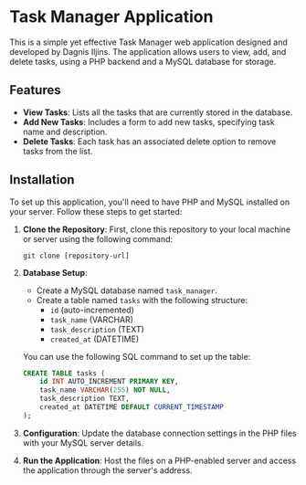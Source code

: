 # Task Manager Application

This is a simple yet effective Task Manager web application designed and developed by Dagnis Iljins. The application allows users to view, add, and delete tasks, using a PHP backend and a MySQL database for storage.

## Features

- **View Tasks**: Lists all the tasks that are currently stored in the database.
- **Add New Tasks**: Includes a form to add new tasks, specifying task name and description.
- **Delete Tasks**: Each task has an associated delete option to remove tasks from the list.

## Installation

To set up this application, you'll need to have PHP and MySQL installed on your server. Follow these steps to get started:

1. **Clone the Repository**: First, clone this repository to your local machine or server using the following command:

    ```
    git clone [repository-url]
    ```

2. **Database Setup**:
    - Create a MySQL database named `task_manager`.
    - Create a table named `tasks` with the following structure:
        - `id` (auto-incremented)
        - `task_name` (VARCHAR)
        - `task_description` (TEXT)
        - `created_at` (DATETIME)

   You can use the following SQL command to set up the table:

    ```sql
    CREATE TABLE tasks (
        id INT AUTO_INCREMENT PRIMARY KEY,
        task_name VARCHAR(255) NOT NULL,
        task_description TEXT,
        created_at DATETIME DEFAULT CURRENT_TIMESTAMP
    );
    ```

3. **Configuration**: Update the database connection settings in the PHP files with your MySQL server details.

4. **Run the Application**: Host the files on a PHP-enabled server and access the application through the server's address.
